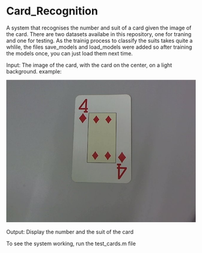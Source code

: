 # Card_Recognition
A system that recognises the number and suit of a card given the image of the card. There are two datasets availabe in this repository, one for traning and one for testing. As the trainig process to classify the suits takes quite a whlile, the files save_models and load_models were added so after training the models once, you can just load them next time. 

Input: The image of the card, with the card on the center, on a light background. example:

![alt tag](https://github.com/babak0032/Card_Recognition/blob/master/cards/train12.jpg)

Output: Display the number and the suit of the card

To see the system working, run the test_cards.m file
